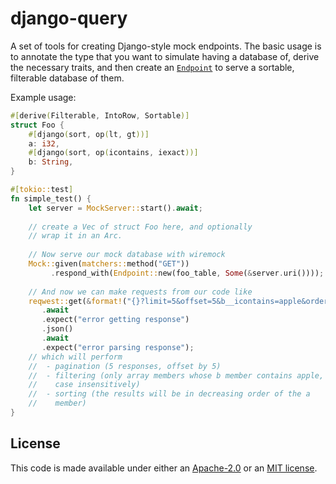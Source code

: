 # django-query

A set of tools for creating Django-style mock endpoints. The basic
usage is to annotate the type that you want to simulate having a
database of, derive the necessary traits, and then create an
[`Endpoint`](https://docs.rs/django-query/latest/django-query/struct.Endpoint.html)
to serve a sortable, filterable database of them.

Example usage:
```rust
#[derive(Filterable, IntoRow, Sortable)]
struct Foo {
    #[django(sort, op(lt, gt))]
    a: i32,
    #[django(sort, op(icontains, iexact))]
    b: String,
}

#[tokio::test]
fn simple_test() {
    let server = MockServer::start().await;
    
    // create a Vec of struct Foo here, and optionally 
    // wrap it in an Arc. 
    
    // Now serve our mock database with wiremock
    Mock::given(matchers::method("GET"))
         .respond_with(Endpoint::new(foo_table, Some(&server.uri())));
    
    // And now we can make requests from our code like
    reqwest::get(&format!("{}?limit=5&offset=5&b__icontains=apple&ordering=-a"))
       .await
       .expect("error getting response")
       .json()
       .await
       .expect("error parsing response");
    // which will perform
    //  - pagination (5 responses, offset by 5)
    //  - filtering (only array members whose b member contains apple,
    //    case insensitively)
    //  - sorting (the results will be in decreasing order of the a
    //    member)
}
```

## License

This code is made available under either an
[Apache-2.0](https://opensource.org/licenses/Apache-2.0) or an [MIT
license](https://opensource.org/licenses/MIT).

